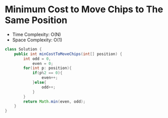 # Minimum Cost to Move Chips to The Same Position

- Time Complexity: O(N)
- Space Complexity: O(1)

```java
class Solution {
    public int minCostToMoveChips(int[] position) {
        int odd = 0,
            even = 0;
        for(int p: position){
            if(p%2 == 0){
                even++;
            }else{
                odd++;
            }
        }
        return Math.min(even, odd);
    }
}
```
